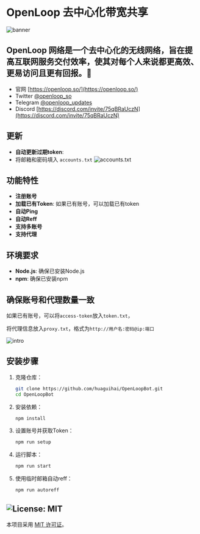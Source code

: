 # OpenLoop 去中心化带宽共享

![banner](image.png)

## OpenLoop 网络是一个去中心化的无线网络，旨在提高互联网服务交付效率，使其对每个人来说都更高效、更易访问且更有回报。🤩

- 官网 [https://openloop.so/](https://openloop.so/)
- Twitter [@openloop_so](https://x.com/openloop_so)
- Telegram [@openloop_updates](https://t.me/openloop_updates)
- Discord [https://discord.com/invite/75qBRaUczN](https://discord.com/invite/75qBRaUczN)

## 更新
- **自动更新过期token**:
- 将邮箱和密码填入 `accounts.txt`
   ![accounts.txt](image-2.png)

## **功能特性**

- **注册账号**
- **加载已有Token**: 如果已有账号，可以加载已有token
- **自动Ping**
- **自动Reff**
- **支持多账号**
- **支持代理**

## **环境要求**

- **Node.js**: 确保已安装Node.js
- **npm**: 确保已安装npm

## **确保账号和代理数量一致**

如果已有账号，可以将`access-token`放入`token.txt`，

将代理信息放入`proxy.txt`，格式为`http://用户名:密码@ip:端口`

![intro](image-1.png)

## 安装步骤

1. 克隆仓库：
   ```bash
   git clone https://github.com/huaguihai/OpenLoopBot.git
   cd OpenLoopBot
   ```
2. 安装依赖：
   ```bash
   npm install
   ```
3. 设置账号并获取Token：
   ```bash
   npm run setup
   ```
4. 运行脚本：
   ```bash
   npm run start
   ```
5. 使用临时邮箱自动reff：
   ```bash
   npm run autoreff
   ```

## ![License: MIT](https://img.shields.io/badge/License-MIT-yellow.svg)

本项目采用 [MIT 许可证](LICENSE)。
